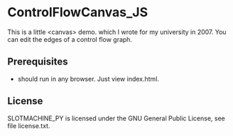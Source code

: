 ControlFlowCanvas_JS
=================

This is a little &lt;canvas&gt; demo. which I wrote for my university in 2007. You can edit the edges of a control flow graph.

Prerequisites
-------------

* should run in any browser. Just view index.html.
   
License
-------

SLOTMACHINE_PY is licensed under the GNU General Public License, see file license.txt.
